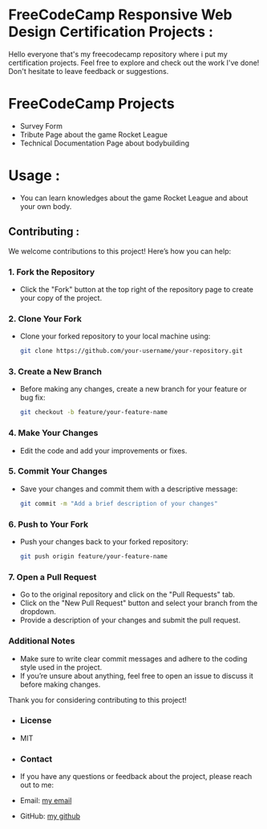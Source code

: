 # FreeCodeCamp Responsive Web Design Certification Projects :
Hello everyone that's my freecodecamp repository where i put my certification projects.
Feel free to explore and check out the work I've done! Don't hesitate to leave feedback or suggestions.
# FreeCodeCamp Projects
- Survey Form
- Tribute Page about the game Rocket League
- Technical Documentation Page about bodybuilding
# Usage :
- You can learn knowledges about the game Rocket League and about your own body.
 ## **Contributing :**
  
We welcome contributions to this project! Here’s how you can help:
### 1. **Fork the Repository**
   - Click the "Fork" button at the top right of the repository page to create your copy of the project.

### 2. **Clone Your Fork**
   - Clone your forked repository to your local machine using:
     ```bash
     git clone https://github.com/your-username/your-repository.git
     ```

### 3. **Create a New Branch**
   - Before making any changes, create a new branch for your feature or bug fix:
     ```bash
     git checkout -b feature/your-feature-name
     ```

### 4. **Make Your Changes**
   - Edit the code and add your improvements or fixes.

### 5. **Commit Your Changes**
   - Save your changes and commit them with a descriptive message:
     ```bash
     git commit -m "Add a brief description of your changes"
     ```

### 6. **Push to Your Fork**
   - Push your changes back to your forked repository:
     ```bash
     git push origin feature/your-feature-name
     ```

### 7. **Open a Pull Request**
   - Go to the original repository and click on the "Pull Requests" tab.
   - Click on the "New Pull Request" button and select your branch from the dropdown.
   - Provide a description of your changes and submit the pull request.

### Additional Notes
- Make sure to write clear commit messages and adhere to the coding style used in the project.
- If you’re unsure about anything, feel free to open an issue to discuss it before making changes.

Thank you for considering contributing to this project!

- ### License
- MIT
- ### Contact
- If you have any questions or feedback about the project, please reach out to me:

- Email: [my email](mailto:elkadiamine9@gmail.com)
- GitHub: [my github](https://github.com/aminetxt)



